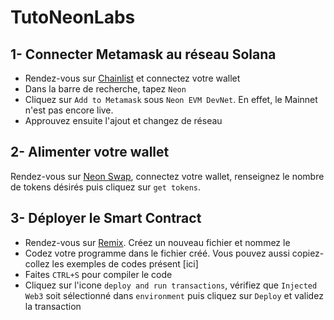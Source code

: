 # TutoNeonLabs

## 1- Connecter Metamask au réseau Solana 

- Rendez-vous sur [Chainlist](chainlist.org/) et connectez votre wallet
- Dans la barre de recherche, tapez `Neon`
- Cliquez sur `Add to Metamask` sous `Neon EVM DevNet`. En effet, le Mainnet n'est pas encore live.
- Approuvez ensuite l'ajout et changez de réseau



## 2- Alimenter votre wallet 

Rendez-vous sur [Neon Swap](https://neonswap.live/#/get-tokens), connectez votre wallet, renseignez le nombre de tokens désirés puis cliquez sur `get tokens`.



## 3- Déployer le Smart Contract

- Rendez-vous sur [Remix](https://remix.ethereum.org/). Créez un nouveau fichier et nommez le
- Codez votre programme dans le fichier créé. Vous pouvez aussi copiez-collez les exemples de codes présent [ici]
- Faites `CTRL+S` pour compiler le code
- Cliquez sur l'icone `deploy and run transactions`, vérifiez que `Injected Web3` soit sélectionné dans `environment` puis cliquez sur `Deploy` et validez la transaction
